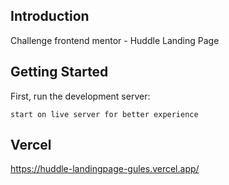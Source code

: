 ## Introduction
Challenge frontend mentor - Huddle Landing Page

## Getting Started

First, run the development server:

```
start on live server for better experience
```

## Vercel
https://huddle-landingpage-gules.vercel.app/
